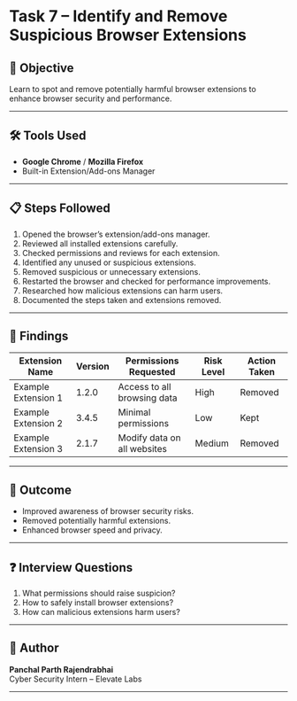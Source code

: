# Task 7 – Identify and Remove Suspicious Browser Extensions

## 📌 Objective
Learn to spot and remove potentially harmful browser extensions to enhance browser security and performance.

---

## 🛠 Tools Used
- **Google Chrome** / **Mozilla Firefox**
- Built-in Extension/Add-ons Manager

---

## 📋 Steps Followed
1. Opened the browser’s extension/add-ons manager.
2. Reviewed all installed extensions carefully.
3. Checked permissions and reviews for each extension.
4. Identified any unused or suspicious extensions.
5. Removed suspicious or unnecessary extensions.
6. Restarted the browser and checked for performance improvements.
7. Researched how malicious extensions can harm users.
8. Documented the steps taken and extensions removed.

---

## 📄 Findings
| Extension Name       | Version | Permissions Requested             | Risk Level | Action Taken   |
|----------------------|---------|------------------------------------|------------|----------------|
| Example Extension 1  | 1.2.0   | Access to all browsing data        | High       | Removed        |
| Example Extension 2  | 3.4.5   | Minimal permissions                | Low        | Kept           |
| Example Extension 3  | 2.1.7   | Modify data on all websites        | Medium     | Removed        |

---

## 🎯 Outcome
- Improved awareness of browser security risks.
- Removed potentially harmful extensions.
- Enhanced browser speed and privacy.

---

## ❓ Interview Questions
1. What permissions should raise suspicion?
2. How to safely install browser extensions?
3. How can malicious extensions harm users?

---

## 👤 Author
**Panchal Parth Rajendrabhai**  
Cyber Security Intern – Elevate Labs

---
